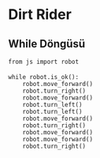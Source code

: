 # **Dirt Rider**
## While Döngüsü

`from js import robot` <br/> <br/>
`while robot.is_ok():` <br/>
`    robot.move_forward()` <br/>
`    robot.turn_right()` <br/>
`    robot.move_forward()` <br/>
`    robot.turn_left()` <br/>
`    robot.turn_left()` <br/>
`    robot.move_forward()` <br/>
`    robot.turn_right()` <br/>
`    robot.move_forward()` <br/>
`    robot.move_forward()` <br/>
`    robot.turn_right()`
